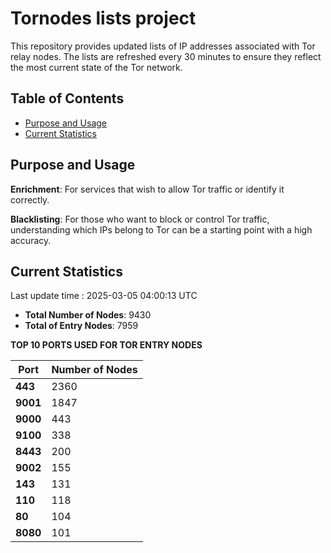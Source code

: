 # Tornodes lists project

This repository provides updated lists of IP addresses associated with Tor relay nodes. The lists are refreshed every 30 minutes to ensure they reflect the most current state of the Tor network.

## Table of Contents

- [Purpose and Usage](#purpose-and-usage)
- [Current Statistics](#current-statistics)


## Purpose and Usage

**Enrichment**: For services that wish to allow Tor traffic or identify it correctly.

**Blacklisting**: For those who want to block or control Tor traffic, understanding which IPs belong to Tor can be a starting point with a high accuracy.

## Current Statistics

Last update time : 2025-03-05 04:00:13 UTC

- **Total Number of Nodes**: 9430
- **Total of Entry Nodes**: 7959

**TOP 10 PORTS USED FOR TOR ENTRY NODES**

| **Port** | **Number of Nodes** |
|------|-----------------|
| **443**   | 2360  |
| **9001**   | 1847  |
| **9000**   | 443  |
| **9100**   | 338  |
| **8443**   | 200  |
| **9002**   | 155  |
| **143**   | 131  |
| **110**   | 118  |
| **80**   | 104  |
| **8080**   | 101  |

